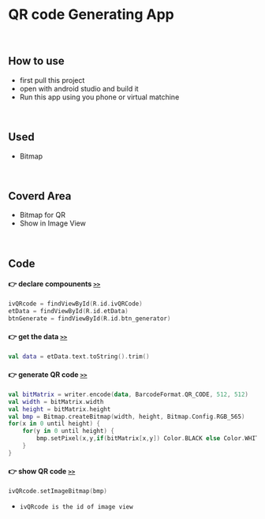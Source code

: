 # QR code Generating App
<br>

## How to use

* first pull this project
* open with android studio and build it
* Run this app using you phone or virtual matchine
<br>

## Used 

* Bitmap
<br>

## Coverd Area

* Bitmap for QR
* Show in Image View
<br>

## Code

#### :point_right: declare compounents  [`>>`]()
```kotlin
ivQRcode = findViewById(R.id.ivQRCode)
etData = findViewById(R.id.etData)
btnGenerate = findViewById(R.id.btn_generator)
```

#### :point_right: get the data  [`>>`](./app/src/main/java/com/example/weatherapp/MainActivity.kt)
```kotlin
val data = etData.text.toString().trim()
```

#### :point_right: generate QR code [`>>`]()
```kotlin
val bitMatrix = writer.encode(data, BarcodeFormat.QR_CODE, 512, 512)
val width = bitMatrix.width
val height = bitMatrix.height
val bmp = Bitmap.createBitmap(width, height, Bitmap.Config.RGB_565)
for(x in 0 until height) {
    for(y in 0 until height) {
        bmp.setPixel(x,y,if(bitMatrix[x,y]) Color.BLACK else Color.WHITE)
    }
}
```

#### :point_right: show QR code [`>>`]()
```kotlin
ivQRcode.setImageBitmap(bmp)
```
* `ivQRcode is the id of image view`
                    


